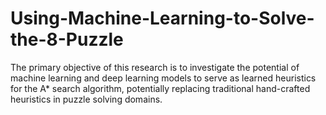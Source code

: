 # Using-Machine-Learning-to-Solve-the-8-Puzzle
The primary objective of this research is to investigate the potential of machine learning and deep learning models to serve as learned heuristics for the A* search algorithm, potentially replacing traditional hand-crafted heuristics in puzzle solving domains.
